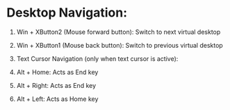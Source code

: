 # Desktop Navigation:

1. Win + XButton2 (Mouse forward button): Switch to next virtual desktop
2. Win + XButton1 (Mouse back button): Switch to previous virtual desktop
3. Text Cursor Navigation (only when text cursor is active):

1. Alt + Home: Acts as End key
2. Alt + Right: Acts as End key
3. Alt + Left: Acts as Home key
